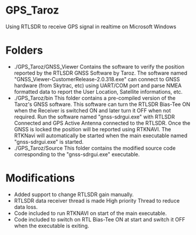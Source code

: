 # GPS_Taroz  
Using RTLSDR to receive GPS signal in realtime on Microsoft Windows  

# Folders  
*  ./GPS_Taroz/GNSS_Viewer        Contains the software to verify the position reported by the RTLSDR GNSS Software by Taroz. The software named "GNSS_Viewer-CustomerRelease-2.0.318.exe" can connect to GNSS hardware (from Skytrac, etc) using UART/COM port and parse NMEA formatted data to report the User Location, Satellite informations, etc.  
*  ./GPS_Taroz/bin                This folder contains a pre-compiled version of the Taroz's GNSS software. This software can turn the RTLSDR Bias-Tee ON when the Receiver is switched ON and later turn it OFF when not required. Run the software named "gnss-sdrgui.exe" with RTLSDR Connected and GPS Active Antenna connected to the RTLSDR. Once the GNSS is locked the position will be reported using RTKNAVI. The RTKNavi will automatically be started when the main executable named "gnss-sdrgui.exe" is started.  
*  ./GPS_Taroz/Source             This folder contains the modified source code corresponding to the "gnss-sdrgui.exe" executable.  

# Modifications  
* Added support to change RTLSDR gain manually.  
* RTLSDR data receiver thread is made High priority Thread to reduce data loss.  
* Code included to run RTKNAVI on start of the main executable.  
* Code included to switch on RTL Bias-Tee ON at start and switch it OFF when the executable is exiting.  
